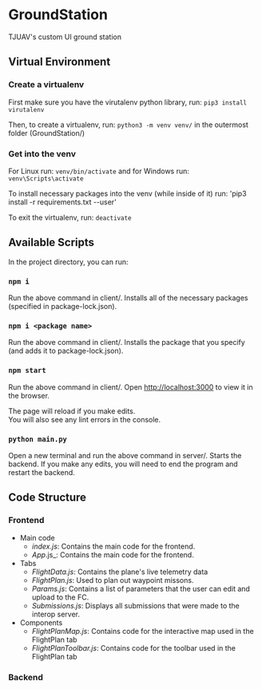 # GroundStation
TJUAV's custom UI ground station

## Virtual Environment

### Create a virtualenv
First make sure you have the virutalenv python library, run:
`pip3 install virutalenv`

Then, to create a virtualenv, run:
`python3 -m venv venv/`
in the outermost folder (GroundStation/)

### Get into the venv
For Linux run:
`venv/bin/activate`
and for Windows run:
`venv\Scripts\activate`

To install necessary packages into the venv (while inside of it) run:
'pip3 install -r requirements.txt --user'

To exit the virtualenv, run:
`deactivate`



## Available Scripts

In the project directory, you can run:

### `npm i`

Run the above command in client/.
Installs all of the necessary packages (specified in package-lock.json).<br />

### `npm i <package name>`

Run the above command in client/.
Installs the package that you specify (and adds it to package-lock.json).<br />

### `npm start`

Run the above command in client/.
Open [http://localhost:3000](http://localhost:3000) to view it in the browser.

The page will reload if you make edits.<br />
You will also see any lint errors in the console.

### `python main.py`

Open a new terminal and run the above command in server/.
Starts the backend.
If you make any edits, you will need to end the program and restart the backend.

## Code Structure

### Frontend

- Main code
   - _index.js_: Contains the main code for the frontend.
   - _App_.js_: Contains the main code for the frontend.
- Tabs
   - _FlightData.js_: Contains the plane's live telemetry data
   - _FlightPlan.js_: Used to plan out waypoint missons.
   - _Params.js_: Contains a list of parameters that the user can edit and upload to the FC.
   - _Submissions.js_: Displays all submissions that were made to the interop server.
- Components
   - _FlightPlanMap.js_: Contains code for the interactive map used in the FlightPlan tab
   - _FlightPlanToolbar.js_: Contains code for the toolbar used in the FlightPlan tab


### Backend
